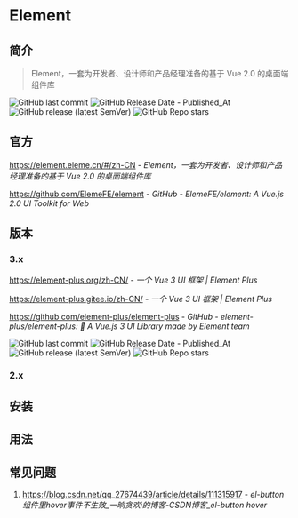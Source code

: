# Element

## 简介

> Element，一套为开发者、设计师和产品经理准备的基于 Vue 2.0 的桌面端组件库

![GitHub last commit](https://badgen.net/github/last-commit/ElemeFE/element?icon=github&color=blue)
![GitHub Release Date - Published_At](https://img.shields.io/github/release-date/ElemeFE/element?display_date=published_at&logo=github)
![GitHub release (latest SemVer)](https://img.shields.io/github/v/release/ElemeFE/element?logo=github)
![GitHub Repo stars](https://img.shields.io/github/stars/ElemeFE/element?style=social)

## 官方

https://element.eleme.cn/#/zh-CN - *Element，一套为开发者、设计师和产品经理准备的基于 Vue 2.0 的桌面端组件库*

https://github.com/ElemeFE/element - *GitHub - ElemeFE/element: A Vue.js 2.0 UI Toolkit for Web*

## 版本

### 3.x

https://element-plus.org/zh-CN/ - *一个 Vue 3 UI 框架 | Element Plus*

https://element-plus.gitee.io/zh-CN/ - *一个 Vue 3 UI 框架 | Element Plus*

https://github.com/element-plus/element-plus - *GitHub - element-plus/element-plus: 🎉 A Vue.js 3 UI Library made by Element team*

![GitHub last commit](https://badgen.net/github/last-commit/element-plus/element-plus?icon=github&color=blue)
![GitHub Release Date - Published_At](https://img.shields.io/github/release-date/element-plus/element-plus?display_date=published_at&logo=github)
![GitHub release (latest SemVer)](https://img.shields.io/github/v/release/element-plus/element-plus?logo=github)
![GitHub Repo stars](https://img.shields.io/github/stars/element-plus/element-plus?style=social)

### 2.x

## 安装

## 用法

## 常见问题

1. https://blog.csdn.net/qq_27674439/article/details/111315917 - *el-button组件里hover事件不生效_一晌贪欢i的博客-CSDN博客_el-button hover*
